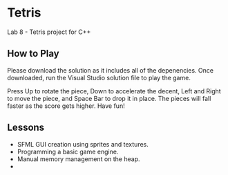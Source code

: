 # Tetris
 Lab 8 - Tetris project for C++ 

## How to Play
Please download the solution as it includes all of the depenencies. Once downloaded, run the Visual Studio solution file to play the game.

Press Up to rotate the piece, Down to accelerate the decent, Left and Right to move the piece, and Space Bar to drop it in place. The pieces
will fall faster as the score gets higher. Have fun!


 ## Lessons
* SFML GUI creation using sprites and textures.
* Programming a basic game engine.
* Manual memory management on the heap.
* 
